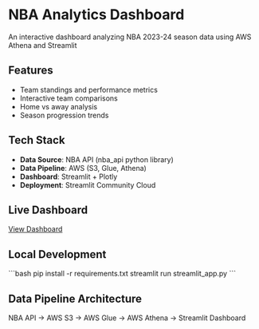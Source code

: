 # NBA Analytics Dashboard

An interactive dashboard analyzing NBA 2023-24 season data using AWS Athena and Streamlit

## Features
- Team standings and performance metrics
- Interactive team comparisons
- Home vs away analysis
- Season progression trends

## Tech Stack
- **Data Source**: NBA API (nba_api python library)
- **Data Pipeline**: AWS (S3, Glue, Athena)
- **Dashboard**: Streamlit + Plotly
- **Deployment**: Streamlit Community Cloud

## Live Dashboard
[View Dashboard](https://nba-analytics-dashboard-proj.streamlit.app/)

## Local Development
\`\`\`bash
pip install -r requirements.txt
streamlit run streamlit_app.py
\`\`\`

## Data Pipeline Architecture
NBA API → AWS S3 → AWS Glue → AWS Athena → Streamlit Dashboard
